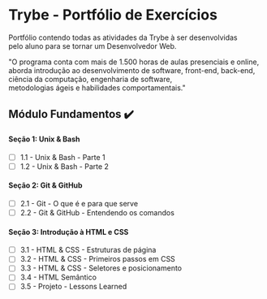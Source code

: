 # Trybe - Portfólio de Exercícios

Portfólio contendo todas as atividades da Trybe à ser desenvolvidas  
pelo aluno para se tornar um Desenvolvedor Web.

"O programa conta com mais de 1.500 horas de aulas presenciais e online, aborda introdução ao desenvolvimento de software, front-end, back-end, ciência da computação, engenharia de software,  
metodologias ágeis e habilidades comportamentais."

## Módulo Fundamentos :heavy_check_mark:
#### Seção 1: Unix & Bash
- [ ] 1.1 - Unix & Bash - Parte 1
- [ ] 1.2 - Unix & Bash - Parte 2
#### Seção 2: Git & GitHub
- [ ] 2.1 - Git - O que é e para que serve
- [ ] 2.2 - Git & GitHub - Entendendo os comandos
#### Seção 3: Introdução à HTML e CSS
- [ ] 3.1 - HTML & CSS - Estruturas de página
- [ ] 3.2 - HTML & CSS - Primeiros passos em CSS
- [ ] 3.3 - HTML & CSS - Seletores e posicionamento
- [ ] 3.4 - HTML Semântico
- [ ] 3.5 - Projeto - Lessons Learned